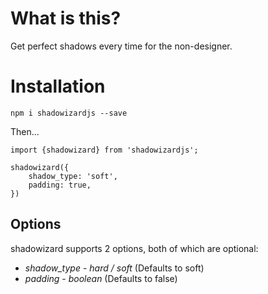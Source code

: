 # What is this?

Get perfect shadows every time for the non-designer.

# Installation 

`npm i shadowizardjs --save`

Then...

```
import {shadowizard} from 'shadowizardjs';

shadowizard({
    shadow_type: 'soft',
    padding: true,
})
```

## Options

shadowizard supports 2 options, both of which are optional:

* *shadow_type* - _hard / soft_ (Defaults to soft)
* *padding* - _boolean_ (Defaults to false)